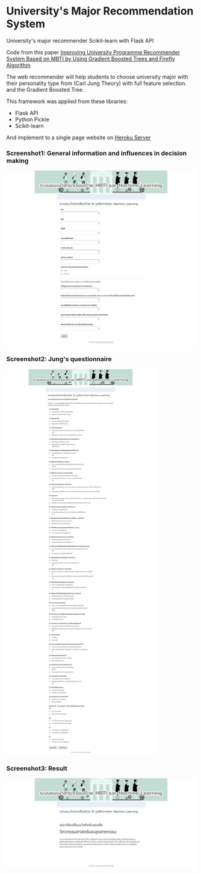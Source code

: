 # University's Major Recommendation System
University's major recommender Scikit-learn with Flask API

Code from this paper [Improving University Programme Recommender System Based on MBTI by Using Gradient Boosted Trees
and Firefly Algorithm](https://www.researchgate.net/profile/Phuwadol_Viroonluecha/publication/335061480_Improving_University_Programme_Recommender_System_Based_on_MBTI_by_Using_Gradient_Boosted_Trees_and_Firefly_Algorithm_International_Journal_of_the_Computer_the_Internet_and_Management/links/5ecb1cc692851c11a887f285/Improving-University-Programme-Recommender-System-Based-on-MBTI-by-Using-Gradient-Boosted-Trees-and-Firefly-Algorithm-International-Journal-of-the-Computer-the-Internet-and-Management.pdf?_sg%5B0%5D=0aJvxo5DgnKpmmIUW7i6VfVzWaVyJkTeMl6X5aqzdD6Oc_NgvHPtyouXIpcvw4bboQjkl_h4jDvt-el1Gp-BMA._usgSIx9KgcAJhYQV1pYSn4JOBPvSBSu0ATmfSFP5nkmCHOHF9A5iv5ci7BILOr4BrUGCe4tZ_ot7mtScpmL3g&_sg%5B1%5D=-nFvVtxKRubz4eVoaeWHKmLuAl7D1KnKoC-6JbahRuPoTaMs6fZLBcxJNbqb5LEkIp5g6AELFqliJaB1pObXfcUmyA0YhTSBUgg-TGEFFikb._usgSIx9KgcAJhYQV1pYSn4JOBPvSBSu0ATmfSFP5nkmCHOHF9A5iv5ci7BILOr4BrUGCe4tZ_ot7mtScpmL3g&_iepl=)

The web recommender will help students to choose university major with their personality type from (Carl Jung Theory) with full feature selection.
and the Gradient Boosted Tree.

This framework was applied from these libraries:
- Flask API
- Python Pickle
- Scikit-learn

And implement to a single page website on [Heroku Server](https://majorrec.herokuapp.com/)

### Screenshot1: General information and influences in decision making
![alt text](https://github.com/vladipooh/University-s-major-recommender/blob/master/screencapture-file-C-Users-Pooh-Desktop-MBTI-XGB-form-form-html-2018-10-08-21_03_44.png)

### Screenshot2: Jung's questionnaire
![alt text](https://github.com/vladipooh/University-s-major-recommender/blob/master/screencapture-file-C-Users-Pooh-Desktop-MBTI-XGB-form-form-html-2018-10-08-21_06_05.png)

### Screenshot3: Result
![alt text](https://github.com/vladipooh/University-s-major-recommender/blob/master/screencapture-file-C-Users-Pooh-Desktop-MBTI-XGB-form-form-html-2018-10-08-21_04_31.png)
